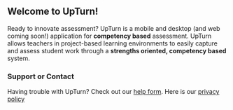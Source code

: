 ## Welcome to UpTurn!
Ready to innovate assessment?
UpTurn is a mobile and desktop (and web coming soon!) application for **competency based** assessment.
UpTurn allows teachers in project-based learning environments to easily capture and assess student work through a **strengths oriented, competency based** system.


### Support or Contact

Having trouble with UpTurn? Check out our [help form](https://forms.gle/GbyQact316fJkbEF8).
Here is our [privacy policy](https://cameronbuckley-studio.github.io/UpTurn-Support/policy)
